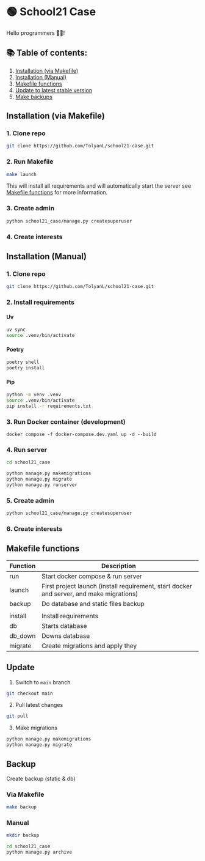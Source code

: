 # 🟢 School21 Case
Hello programmers 👋🎃!

## 📚 Table of contents:
1. [Installation (via Makefile)](#installation-via-makefile)
2. [Installation (Manual)](#installation-manual)
3. [Makefile functions](#makefile-functions)
4. [Update to latest stable version](#update)
5. [Make backups](#backup)


## Installation (via Makefile)
### 1. Clone repo
```bash
git clone https://github.com/TolyanL/school21-case.git
```

### 2. Run Makefile
```bash
make launch
```
This will install all requirements and will automatically start the server see [Makefile functions](#makefile-functions) for more information.

### 3. Create admin
```bash
python school21_case/manage.py createsuperuser
```

### 4. Create interests


## Installation (Manual)
### 1. Clone repo
```bash
git clone https://github.com/TolyanL/school21-case.git
```

### 2. Install requirements
  #### Uv
  ```bash
  uv sync
  source .venv/bin/activate
  ```
  #### Poetry
  ```bash
  poetry shell
  poetry install
  ```
  #### Pip
  ```bash
  python -m venv .venv
  source .venv/bin/activate
  pip install -r requirements.txt
  ```

### 3. Run Docker container (development)
```
docker compose -f docker-compose.dev.yaml up -d --build
```

### 4. Run server
```bash
cd school21_case
```
```bash
python manage.py makemigrations
python manage.py migrate
python manage.py runserver
```

### 5. Create admin
```bash
python school21_case/manage.py createsuperuser
```

### 6. Create interests


## Makefile functions
| Function | Description |
| ------ | ------ |
| run | Start docker compose & run server |
| launch | First project launch (install requirement, start docker and server, and make migrations) |
| backup | Do database and static files backup |
|  |  |
| install | Install requirements |
| db | Starts database |
| db_down | Downs database |
| migrate | Create migrations and apply they |


## Update
1. Switch to `main` branch
```bash
git checkout main
```

2. Pull latest changes
```bash
git pull
```

3. Make migrations
```bash
python manage.py makemigrations
python manage.py migrate
```

## Backup
Create backup (static & db)

### Via Makefile
```bash
make backup
```

### Manual
```bash
mkdir backup
```
```bash
cd school21_case
python manage.py archive
```
